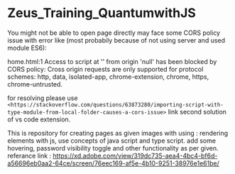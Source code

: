 # Zeus_Training_QuantumwithJS
You might not be able to open page directly may face some CORS policy issue with error like (most probabily because of not using server and used module ES6):

home.html:1 Access to script at '<js file path>' from origin 'null' has been blocked by CORS policy: Cross origin requests are only supported for protocol schemes: http, data, isolated-app, chrome-extension, chrome, https, chrome-untrusted.

for resolving please use `<https://stackoverflow.com/questions/63873280/importing-script-with-type-module-from-local-folder-causes-a-cors-issue>` link second solution of vs code extension.

This is repository for creating pages as given images with using :
rendering elements with js, use concepts of java script and type script.
add some hovering, password visibility toggle and other functionality as per given.
referance link : https://xd.adobe.com/view/319dc735-aea4-4bc4-bf6d-a56696eb0aa2-64ce/screen/76eec169-af5e-4b10-9251-38976e1e61be/